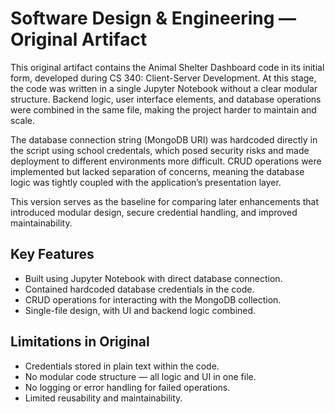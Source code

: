 # Software Design & Engineering — Original Artifact

This original artifact contains the Animal Shelter Dashboard code in its initial form, developed during CS 340: Client-Server Development. At this stage, the code was written in a single Jupyter Notebook without a clear modular structure. Backend logic, user interface elements, and database operations were combined in the same file, making the project harder to maintain and scale.

The database connection string (MongoDB URI) was hardcoded directly in the script using school credentals, which posed security risks and made deployment to different environments more difficult. CRUD operations were implemented but lacked separation of concerns, meaning the database logic was tightly coupled with the application’s presentation layer.

This version serves as the baseline for comparing later enhancements that introduced modular design, secure credential handling, and improved maintainability.

## Key Features
- Built using Jupyter Notebook with direct database connection.
- Contained hardcoded database credentials in the code.
- CRUD operations for interacting with the MongoDB collection.
- Single-file design, with UI and backend logic combined.

## Limitations in Original
- Credentials stored in plain text within the code.
- No modular code structure — all logic and UI in one file.
- No logging or error handling for failed operations.
- Limited reusability and maintainability.

